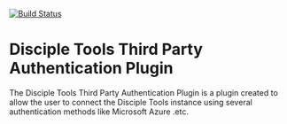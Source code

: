 [![Build Status](https://travis-ci.com/HighDeveloper/disciple-tools-third-party-authentication-plugin.svg?branch=master)](https://travis-ci.com/HighDeveloper/disciple-tools-third-party-authentication-plugin)

# Disciple Tools Third Party Authentication Plugin
The Disciple Tools Third Party Authentication Plugin is a plugin created to allow the user to connect the Disciple Tools instance using several authentication methods like Microsoft Azure .etc.
